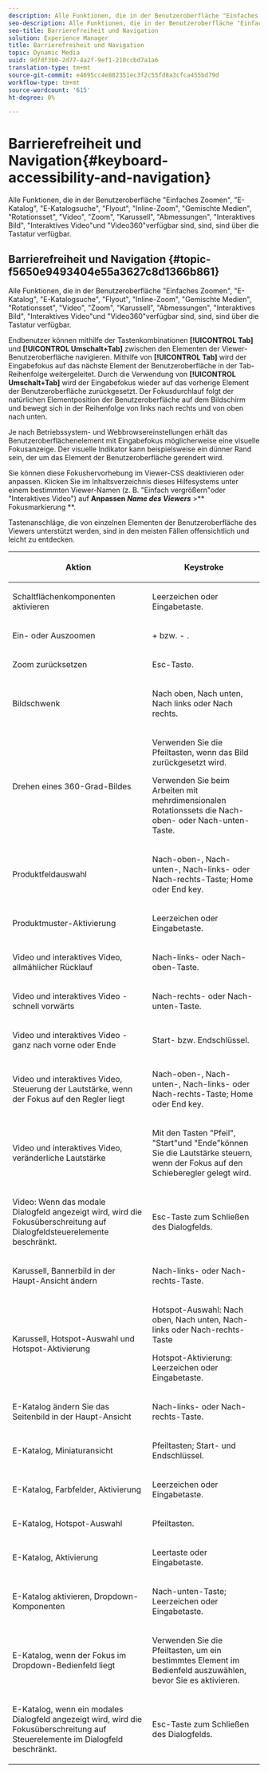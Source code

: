 ```yaml
---
description: Alle Funktionen, die in der Benutzeroberfläche "Einfaches Zoomen", "E-Katalog", "E-Katalog-Suche", "Flyout", "Inline-Zoom", "Gemischte Medien", "Rotationsset", "Video", "Zoom", "Abmessungen", "Karussell", "Interaktives Bild", "Interaktives Video"und "Video360"verfügbar sind, sind, sind über die Tastatur verfügbar.
seo-description: Alle Funktionen, die in der Benutzeroberfläche "Einfaches Zoomen", "E-Katalog", "E-Katalog-Suche", "Flyout", "Inline-Zoom", "Gemischte Medien", "Rotationsset", "Video", "Zoom", "Abmessungen", "Karussell", "Interaktives Bild", "Interaktives Video"und "Video360"verfügbar sind, sind, sind über die Tastatur verfügbar.
seo-title: Barrierefreiheit und Navigation
solution: Experience Manager
title: Barrierefreiheit und Navigation
topic: Dynamic Media
uuid: 9d7df3b0-2d77-4a2f-9ef1-210ccbd7a1a6
translation-type: tm+mt
source-git-commit: e4695cc4e882351ec3f2c55fd8a3cfca455bd79d
workflow-type: tm+mt
source-wordcount: '615'
ht-degree: 0%

---
```



# Barrierefreiheit und Navigation{#keyboard-accessibility-and-navigation}

Alle Funktionen, die in der Benutzeroberfläche &quot;Einfaches Zoomen&quot;, &quot;E-Katalog&quot;, &quot;E-Katalogsuche&quot;, &quot;Flyout&quot;, &quot;Inline-Zoom&quot;, &quot;Gemischte Medien&quot;, &quot;Rotationsset&quot;, &quot;Video&quot;, &quot;Zoom&quot;, &quot;Karussell&quot;, &quot;Abmessungen&quot;, &quot;Interaktives Bild&quot;, &quot;Interaktives Video&quot;und &quot;Video360&quot;verfügbar sind, sind, sind über die Tastatur verfügbar.

<!-- Updated June 1, 2020 from https://wiki.corp.adobe.com/pages/viewpage.action?spaceKey=scene7qa&title=s7Viewers%2C+S7SDK%2C+S7OnDemand+Release+Notes - Contact is Sasha -->

## Barrierefreiheit und Navigation {#topic-f5650e9493404e55a3627c8d1366b861}

Alle Funktionen, die in der Benutzeroberfläche &quot;Einfaches Zoomen&quot;, &quot;E-Katalog&quot;, &quot;E-Katalogsuche&quot;, &quot;Flyout&quot;, &quot;Inline-Zoom&quot;, &quot;Gemischte Medien&quot;, &quot;Rotationsset&quot;, &quot;Video&quot;, &quot;Zoom&quot;, &quot;Karussell&quot;, &quot;Abmessungen&quot;, &quot;Interaktives Bild&quot;, &quot;Interaktives Video&quot;und &quot;Video360&quot;verfügbar sind, sind, sind über die Tastatur verfügbar.

Endbenutzer können mithilfe der Tastenkombinationen **[!UICONTROL Tab]** und **[!UICONTROL Umschalt+Tab]** zwischen den Elementen der Viewer-Benutzeroberfläche navigieren. Mithilfe von **[!UICONTROL Tab]** wird der Eingabefokus auf das nächste Element der Benutzeroberfläche in der Tab-Reihenfolge weitergeleitet. Durch die Verwendung von **[!UICONTROL Umschalt+Tab]** wird der Eingabefokus wieder auf das vorherige Element der Benutzeroberfläche zurückgesetzt. Der Fokusdurchlauf folgt der natürlichen Elementposition der Benutzeroberfläche auf dem Bildschirm und bewegt sich in der Reihenfolge von links nach rechts und von oben nach unten.

Je nach Betriebssystem- und Webbrowsereinstellungen erhält das Benutzeroberflächenelement mit Eingabefokus möglicherweise eine visuelle Fokusanzeige. Der visuelle Indikator kann beispielsweise ein dünner Rand sein, der um das Element der Benutzeroberfläche gerendert wird.

Sie können diese Fokushervorhebung im Viewer-CSS deaktivieren oder anpassen. Klicken Sie im Inhaltsverzeichnis dieses Hilfesystems unter einem bestimmten Viewer-Namen (z. B. &quot;Einfach vergrößern&quot;oder &quot;Interaktives Video&quot;) auf **Anpassen *Name des Viewers*** >** Fokusmarkierung **.

Tastenanschläge, die von einzelnen Elementen der Benutzeroberfläche des Viewers unterstützt werden, sind in den meisten Fällen offensichtlich und leicht zu entdecken.

<table id="table_8C49100412224324BF1DBF7FDFDCCBF8"> 
 <thead> 
  <tr> 
   <th colname="col1" class="entry"> <p>Aktion </p> </th> 
   <th colname="col2" class="entry"> <p>Keystroke </p> </th> 
  </tr> 
 </thead>
 <tbody> 
  <tr> 
   <td colname="col1"> <p>Schaltflächenkomponenten aktivieren </p> </td> 
   <td colname="col2"> <p>Leerzeichen oder Eingabetaste. </p> </td> 
  </tr> 
  <tr> 
   <td colname="col1"> <p>Ein- oder Auszoomen </p> </td> 
   <td colname="col2"> <p> <span class="uicontrol"> +  </span> bzw.  <span class="uicontrol"> -  </span>. </p> </td> 
  </tr> 
  <tr> 
   <td colname="col1"> <p>Zoom zurücksetzen </p> </td> 
   <td colname="col2"> <p>Esc-Taste. </p> </td> 
  </tr> 
  <tr> 
   <td colname="col1"> <p>Bildschwenk </p> </td> 
   <td colname="col2"> <p>Nach oben, Nach unten, Nach links oder Nach rechts. </p> </td> 
  </tr> 
  <tr> 
   <td colname="col1"> <p>Drehen eines 360-Grad-Bildes </p> </td> 
   <td colname="col2"> <p>Verwenden Sie die Pfeiltasten, wenn das Bild zurückgesetzt wird. </p> <p>Verwenden Sie beim Arbeiten mit mehrdimensionalen Rotationssets die Nach-oben- oder Nach-unten-Taste. </p> </td> 
  </tr> 
  <tr> 
   <td colname="col1"> <p>Produktfeldauswahl </p> </td> 
   <td colname="col2"> <p>Nach-oben-, Nach-unten-, Nach-links- oder Nach-rechts-Taste; Home oder End key. </p> </td> 
  </tr> 
  <tr> 
   <td colname="col1"> <p>Produktmuster-Aktivierung </p> </td> 
   <td colname="col2"> <p>Leerzeichen oder Eingabetaste. </p> </td> 
  </tr> 
  <tr> 
   <td colname="col1"> <p>Video und interaktives Video, allmählicher Rücklauf </p> </td> 
   <td colname="col2"> <p>Nach-links- oder Nach-oben-Taste. </p> </td> 
  </tr> 
  <tr> 
   <td colname="col1"> <p>Video und interaktives Video - schnell vorwärts </p> </td> 
   <td colname="col2"> <p>Nach-rechts- oder Nach-unten-Taste. </p> </td> 
  </tr> 
  <tr> 
   <td colname="col1"> <p>Video und interaktives Video - ganz nach vorne oder Ende </p> </td> 
   <td colname="col2"> <p>Start- bzw. Endschlüssel. </p> </td> 
  </tr> 
  <tr> 
   <td colname="col1"> <p>Video und interaktives Video, Steuerung der Lautstärke, wenn der Fokus auf den Regler liegt </p> </td> 
   <td colname="col2"> <p>Nach-oben-, Nach-unten-, Nach-links- oder Nach-rechts-Taste; Home oder End key. </p> </td> 
  </tr> 
  <tr> 
   <td colname="col1"> <p>Video und interaktives Video, veränderliche Lautstärke </p> </td> 
   <td colname="col2"> <p>Mit den Tasten "Pfeil", "Start"und "Ende"können Sie die Lautstärke steuern, wenn der Fokus auf den Schieberegler gelegt wird. </p> </td> 
  </tr> 
  <tr> 
   <td colname="col1"> <p>Video: Wenn das modale Dialogfeld angezeigt wird, wird die Fokusüberschreitung auf Dialogfeldsteuerelemente beschränkt. </p> </td> 
   <td colname="col2"> <p>Esc-Taste zum Schließen des Dialogfelds. </p> </td> 
  </tr> 
  <tr> 
   <td colname="col1"> <p>Karussell, Bannerbild in der Haupt-Ansicht ändern </p> </td> 
   <td colname="col2"> <p>Nach-links- oder Nach-rechts-Taste. </p> </td> 
  </tr> 
  <tr> 
   <td colname="col1"> <p>Karussell, Hotspot-Auswahl und Hotspot-Aktivierung </p> </td> 
   <td colname="col2"> <p>Hotspot-Auswahl: Nach oben, Nach unten, Nach-links oder Nach-rechts-Taste </p> <p>Hotspot-Aktivierung: Leerzeichen oder Eingabetaste. </p> </td> 
  </tr> 
  <tr> 
   <td colname="col1"> <p>E-Katalog ändern Sie das Seitenbild in der Haupt-Ansicht </p> </td> 
   <td colname="col2"> <p> Nach-links- oder Nach-rechts-Taste. </p> </td> 
  </tr> 
  <tr> 
   <td colname="col1"> <p>E-Katalog, Miniaturansicht </p> </td> 
   <td colname="col2"> <p>Pfeiltasten; Start- und Endschlüssel. </p> </td> 
  </tr> 
  <tr> 
   <td colname="col1"> <p>E-Katalog, Farbfelder, Aktivierung </p> </td> 
   <td colname="col2"> <p>Leerzeichen oder Eingabetaste. </p> </td> 
  </tr> 
  <tr> 
   <td colname="col1"> <p>E-Katalog, Hotspot-Auswahl </p> </td> 
   <td colname="col2"> <p>Pfeiltasten. </p> </td> 
  </tr> 
  <tr> 
   <td colname="col1"> <p>E-Katalog, Aktivierung </p> </td> 
   <td colname="col2"> <p>Leertaste oder Eingabetaste. </p> </td> 
  </tr> 
  <tr> 
   <td colname="col1"> <p>E-Katalog aktivieren, Dropdown-Komponenten </p> </td> 
   <td colname="col2"> <p> Nach-unten-Taste; Leerzeichen oder Eingabetaste. </p> </td> 
  </tr> 
  <tr> 
   <td colname="col1"> <p>E-Katalog, wenn der Fokus im Dropdown-Bedienfeld liegt </p> </td> 
   <td colname="col2"> <p>Verwenden Sie die Pfeiltasten, um ein bestimmtes Element im Bedienfeld auszuwählen, bevor Sie es aktivieren. </p> </td> 
  </tr> 
  <tr> 
   <td colname="col1"> <p>E-Katalog, wenn ein modales Dialogfeld angezeigt wird, wird die Fokusüberschreitung auf Steuerelemente im Dialogfeld beschränkt. </p> </td> 
   <td colname="col2"> <p>Esc-Taste zum Schließen des Dialogfelds. </p> </td> 
  </tr> 
 </tbody> 
</table>

